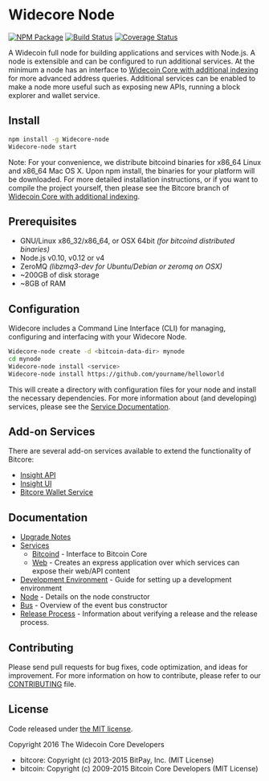 Widecore Node
============

[![NPM Package](https://img.shields.io/npm/v/Widecore-node.svg?style=flat-square)](https://www.npmjs.org/package/Widecore-node)
[![Build Status](https://img.shields.io/travis/Widecoin-project/Widecore-node.svg?branch=master&style=flat-square)](https://travis-ci.org/Widecoin-project/Widecore-node)
[![Coverage Status](https://img.shields.io/coveralls/Widecoin-project/Widecore-node.svg?style=flat-square)](https://coveralls.io/r/Widecoin-project/Widecore-node)

A Widecoin full node for building applications and services with Node.js. A node is extensible and can be configured to run additional services. At the minimum a node has an interface to [Widecoin Core with additional indexing](https://github.com/Widecoin-project/Widecore-Widecoin) for more advanced address queries. Additional services can be enabled to make a node more useful such as exposing new APIs, running a block explorer and wallet service.

## Install

```bash
npm install -g Widecore-node
Widecore-node start
```

Note: For your convenience, we distribute bitcoind binaries for x86_64 Linux and x86_64 Mac OS X. Upon npm install, the binaries for your platform will be downloaded. For more detailed installation instructions, or if you want to compile the project yourself, then please see the Bitcore branch of [Widecoin Core with additional indexing](https://github.com/Widecoin-project/Widecore-Widecoin).

## Prerequisites

- GNU/Linux x86_32/x86_64, or OSX 64bit *(for bitcoind distributed binaries)*
- Node.js v0.10, v0.12 or v4
- ZeroMQ *(libzmq3-dev for Ubuntu/Debian or zeromq on OSX)*
- ~200GB of disk storage
- ~8GB of RAM

## Configuration

Widecore includes a Command Line Interface (CLI) for managing, configuring and interfacing with your Widecore Node.

```bash
Widecore-node create -d <bitcoin-data-dir> mynode
cd mynode
Widecore-node install <service>
Widecore-node install https://github.com/yourname/helloworld
```

This will create a directory with configuration files for your node and install the necessary dependencies. For more information about (and developing) services, please see the [Service Documentation](docs/services.md).

## Add-on Services

There are several add-on services available to extend the functionality of Bitcore:

- [Insight API](https://github.com/bitpay/insight-api)
- [Insight UI](https://github.com/bitpay/insight-ui)
- [Bitcore Wallet Service](https://github.com/bitpay/bitcore-wallet-service)

## Documentation

- [Upgrade Notes](docs/upgrade.md)
- [Services](docs/services.md)
  - [Bitcoind](docs/services/bitcoind.md) - Interface to Bitcoin Core
  - [Web](docs/services/web.md) - Creates an express application over which services can expose their web/API content
- [Development Environment](docs/development.md) - Guide for setting up a development environment
- [Node](docs/node.md) - Details on the node constructor
- [Bus](docs/bus.md) - Overview of the event bus constructor
- [Release Process](docs/release.md) - Information about verifying a release and the release process.

## Contributing

Please send pull requests for bug fixes, code optimization, and ideas for improvement. For more information on how to contribute, please refer to our [CONTRIBUTING](https://github.com/Widecoin-project/Widecore/blob/master/CONTRIBUTING.md) file.

## License

Code released under [the MIT license](https://github.com/Widecoin-project/Widecore-node/blob/master/LICENSE).

Copyright 2016 The Widecoin Core Developers

- bitcore: Copyright (c) 2013-2015 BitPay, Inc. (MIT License)
- bitcoin: Copyright (c) 2009-2015 Bitcoin Core Developers (MIT License)